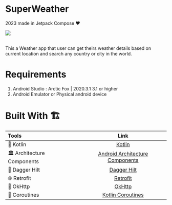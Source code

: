 
# SuperWeather
2023 made in Jetpack Compose ❤️

<div align="left">
    <a href = "https://developer.android.com/jetpack/androidx/versions/all-channel?hl=pt-br#october_26_2022">
        <img src = "https://img.shields.io/badge/Jetpack%20Compose-1.0.0%20beta08-brightgreen" />
    </a>
</div>
<br>

This a Weather app that user can get theirs weather details based on current location and search any country or city in the world.

# Requirements
1. Android Studio : Arctic Fox | 2020.3.1	3.1 or higher
2. Android Emulator or Physical android device

# Built With 🏗

| Tools | Link |
|     :---      |          :---: |
| 🤖   Kotlin | [Kotlin](https://kotlinlang.org/) |
| 🏛   Architecture Components | [Android Architecture Components](https://developer.android.com/topic/libraries/architecture) |
| 💉   Dagger Hilt | [Dagger Hilt](https://developer.android.com/training/dependency-injection/hilt-android) |
| 🌐   Retrofit | [Retrofit](http://square.github.io/retrofit/) |
| 🚦   OkHttp | [OkHttp](http://square.github.io/okhttp/) |
| 🌊   Coroutines | [Kotlin Coroutines](https://developer.android.com/kotlin/coroutines) |
